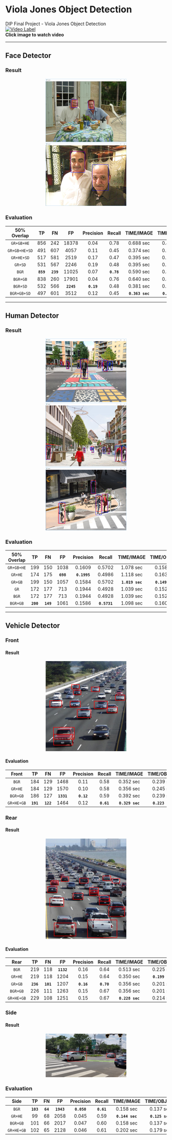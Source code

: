 # Viola Jones Object Detection
DIP Final Project - Viola Jones Object Detection  
[![Video Label](http://img.youtube.com/vi/2Jildbv89MA/0.jpg)](https://www.youtube.com/watch?v=2Jildbv89MA)  
**Click image to watch video**

---
## Face Detector  
### Result
<center><img src="/Result/face_result_1.bmp" width="50%" height="50%"></center>  
<center><img src="/Result/face_result_2.bmp" width="50%" height="50%"></center>  

### Evaluation  
| 50% Overlap | TP | FN | FP | Precision | Recall | TIME/IMAGE | TIME/OBJECT |
|:---:|:---:|:---:|:---:|:---:|:---:|:---:|:---:|
| `GR+GB+HE` | 856 | 242 | 18378 | 0.04 | 0.78 | 0.688 sec | 0.404 sec |  
| `GR+GB+HE+SD` | 491 | 607 | 4057 | 0.11 | 0.45 | 0.374 sec | 0.219 sec |
| `GR+HE+SD` | 517 | 581 | 2519 | 0.17 | 0.47 | 0.395 sec | 0.232 sec |
| `GR+SD` | 531 | 567 | 2246 | 0.19 | 0.48 | 0.395 sec | 0.232 sec |
| `BGR` | **`859`** | **`239`** | 11025 | 0.07 | **`0.78`** | 0.590 sec | 0.347 sec |
| `BGR+GB` | 838 | 260 | 17901 | 0.04 | 0.76 | 0.640 sec | 0.376 sec |  
| `BGR+SD` | 532 | 566 | **`2245`** | **`0.19`** | 0.48 | 0.381 sec | 0.224 sec |  
| `BGR+GB+SD` | 497 | 601 | 3512 | 0.12 | 0.45 | **`0.363 sec`** | **`0.213 sec`** |  

---
## Human Detector  
### Result  
  <center><img src="/Result/human_result_1.bmp" width="50%" height="50%"></center>  
  <center><img src="/Result/human_result_2.bmp" width="50%" height="50%"></center>  
  <center><img src="/Result/human_result_3.bmp" width="50%" height="50%"></center>  

### Evaluation  
| 50% Overlap | TP | FN | FP | Precision | Recall | TIME/IMAGE | TIME/OBJECT |
|:---:|:---:|:---:|:---:|:---:|:---:|:---:|:---:|
| `GR+GB+HE` | 199 | 150 | 1038 | 0.1609 | 0.5702 | 1.078 sec | 0.158 sec |  
| `GR+HE` | 174 | 175 | **`698`** | **`0.1995`** | 0.4986 | 1.118 sec | 0.163 sec |
| `GR+GB` | 199 | 150 | 1057 | 0.1584 | 0.5702 | **`1.019 sec`** | **`0.149 sec`** |
| `GR` | 172 | 177 | 713 | 0.1944 | 0.4928 | 1.039 sec | 0.152 sec |
| `BGR` | 172 | 177 | 713 | 0.1944 | 0.4928 | 1.039 sec | 0.152 sec |
| `BGR+GB` | **`200`** | **`149`** | 1061 | 0.1586 | **`0.5731`** | 1.098 sec | 0.160 sec |

---
## Vehicle Detector  
### Front  
#### Result  
  <center><img src="/Result/vehicle_result_front.bmp" width="50%" height="50%"></center>  
  

#### Evaluation
  | Front | TP | FN | FP | Precision | Recall | TIME/IMAGE | TIME/OBJECT |
  |:---:|:---:|:---:|:---:|:---:|:---:|:---:|:---:|
  | `BGR` | 184 | 129 | 1468 | 0.11 | 0.58 | 0.352 sec | 0.239 sec |
  | `GR+HE` | 184 | 129 | 1570 | 0.10 | 0.58 | 0.356 sec | 0.245 sec |
  | `BGR+GB` | 186 | 127 | **`1331`** | **`0.12`** | 0.59 | 0.392 sec | 0.239 sec |
  | `GR+HE+GB` | **`191`** | **`122`** | 1464 | 0.12 | **`0.61`** | **`0.329 sec`** | **`0.223 sec`** |  


### Rear  
#### Result  
  <center><img src="/Result/vehicle_result_rear.bmp" width="50%" height="50%"></center>  
  
#### Evaluation
  | Rear | TP | FN | FP | Precision | Recall | TIME/IMAGE | TIME/OBJECT |
  |:---:|:---:|:---:|:---:|:---:|:---:|:---:|:---:|
  | `BGR` | 219 | 118 | **`1132`** | 0.16 | 0.64 | 0.513 sec | 0.225 sec |
  | `GR+HE` | 219 | 118 | 1204 | 0.15 | 0.64 | 0.350 sec | **`0.199 sec`** |
  | `GR+GB` | **`236`** | **`101`** | 1207 | **`0.16`** | **`0.70`** | 0.356 sec | 0.201 sec |
  | `BGR+GB` | 226 | 111 | 1263 | 0.15 | 0.67 | 0.356 sec | 0.201 sec |
  | `GR+HE+GB` | 229 | 108 | 1251 | 0.15 | 0.67 | **`0.228 sec`** | 0.214 sec |
### Side
#### Result
  <center><img src="/Result/vehicle_result_side_1.bmp" width="50%" height="50%"></center>  
  
### Evaluation
| Side | TP | FN | FP | Precision | Recall | TIME/IMAGE | TIME/OBJECT |
|:---:|:---:|:---:|:---:|:---:|:---:|:---:|:---:|
| `BGR` | **`103`** | **`64`** | **`1943`** | **`0.050`** | **`0.61`** | 0.158 sec | 0.137 sec |
| `GR+HE` | 99 | 68 | 2058 | 0.045 | 0.59 | **`0.144 sec`** | **`0.125 sec`** |
| `BGR+GB` | 101 | 66 | 2017 | 0.047 | 0.60 | 0.158 sec | 0.137 sec |
| `GR+HE+GB` | 102 | 65 | 2128 | 0.046 | 0.61 | 0.202 sec | 0.179 sec |
